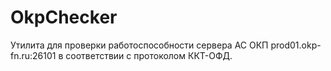 # OkpChecker
Утилита для проверки работоспособности сервера АС ОКП prod01.okp-fn.ru:26101 в соответствии с протоколом ККТ-ОФД.
